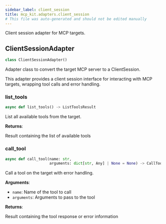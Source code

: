 ```yaml
---
sidebar_label: client_session
title: mcp_kit.adapters.client_session
# This file was auto-generated and should not be edited manually
---
```


Client session adapter for MCP targets.

## ClientSessionAdapter

```python
class ClientSessionAdapter()
```

Adapter class to convert the target MCP server to a ClientSession.

This adapter provides a client session interface for interacting with
MCP targets, wrapping tool calls and error handling.

### list\_tools

```python
async def list_tools() -> ListToolsResult
```

List all available tools from the target.

**Returns**:

Result containing the list of available tools

### call\_tool

```python
async def call_tool(name: str,
                    arguments: dict[str, Any] | None = None) -> CallToolResult
```

Call a tool on the target with error handling.

**Arguments**:

- `name`: Name of the tool to call
- `arguments`: Arguments to pass to the tool

**Returns**:

Result containing the tool response or error information

